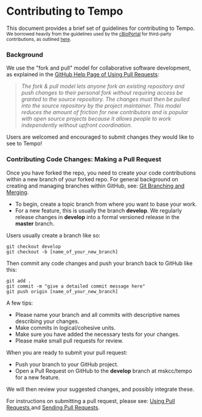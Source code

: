 # Contributing to Tempo

This document provides a brief set of guidelines for contributing to Tempo.\
<small>We borrowed heavily from the guidelines used by the [cBioPortal](https://github.com/cBioPortal/cbioportal) for third-party contributions, as outlined [here](https://github.com/cBioPortal/cbioportal/blob/master/CONTRIBUTING.md).</small>

### Background
We use the "fork and pull" model for collaborative software development, as explained in the [GitHub Help Page of Using Pull Requests](https://help.github.com/articles/using-pull-requests/):

>_The fork & pull model lets anyone fork an existing repository and push changes to their personal fork without requiring access be granted to the source repository. The changes must then be pulled into the source repository by the project maintainer. This model reduces the amount of friction for new contributors and is popular with open source projects because it allows people to work independently without upfront coordination._

Users are welcomed and encouraged to submit changes they would like to see to Tempo!

### Contributing Code Changes: Making a Pull Request

Once you have forked the repo, you need to create your code contributions within a new branch of your forked repo. For general background on creating and managing branches within GitHub, see: [Git Branching and Merging](https://git-scm.com/book/en/v2/Git-Branching-Basic-Branching-and-Merging).

* To begin, create a topic branch from where you want to base your work.
* For a new feature, this is usually the branch **develop**.  We regularly release changes in **develop** into a formal versioned release in the **master** branch.

Users usually create a branch like so:

```
git checkout develop
git checkout -b [name_of_your_new_branch]
```

Then commit any code changes and push your branch back to GitHub like this:

```
git add . 
git commit -m "give a detailed commit message here"
git push origin [name_of_your_new_branch]
```

A few tips:

* Please name your branch and all commits with descriptive names describing your changes.
* Make commits in logical/cohesive units.
* Make sure you have added the necessary tests for your changes.
* Please make small pull requests for review. 

When you are ready to submit your pull request:

* Push your branch to your GitHub project.
* Open a Pull Request on GitHub to the **develop** branch at mskcc/tempo for a new feature.

We will then review your suggested changes, and possibly integrate these. 

For instructions on submitting a pull request, please see: [Using Pull Requests ](https://help.github.com/articles/using-pull-requests/) and [Sending Pull Requests](http://help.github.com/send-pull-requests/).

